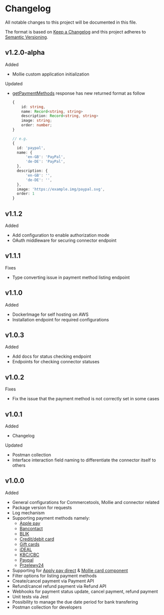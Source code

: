 # Changelog

All notable changes to this project will be documented in this file.

The format is based on [Keep a Changelog](http://keepachangelog.com/) and this project adheres to [Semantic Versioning](http://semver.org/).

## v1.2.0-alpha

Added

- Mollie custom application initialization

Updated

- [getPaymentMethods](/docs/GetPaymentMethods.md) response has new returned format as follow

  ```Typescript
  {
      id: string,
      name: Record<string, string>
      description: Record<string, string>
      image: string;
      order: number;
  }

  // e.g.
  {
    id: 'paypal',
    name: {
        'en-GB': 'PayPal',
        'de-DE': 'PayPal',
    },
    description: {
        'en-GB': '',
        'de-DE': '',
    },
    image: 'https://example.img/paypal.svg',
    order: 1
  }
  ```

## v1.1.2

Added

- Add configuration to enable authorization mode
- OAuth middleware for securing connector endpoint

## v1.1.1

Fixes

- Type converting issue in payment method listing endpoint

## v1.1.0

Added

- DockerImage for self hosting on AWS
- Installation endpoint for required configurations

## v1.0.3

Added

- Add docs for status checking endpoint
- Endpoints for checking connector statuses

## v1.0.2

Fixes

- Fix the issue that the payment method is not correctly set in some cases

## v1.0.1

Added

- Changelog

Updated

- Postman collection
- Interface interaction field naming to differentiate the connector itself to others

## v1.0.0

Added

- General configurations for Commercetools, Mollie and connector related
- Package version for requests
- Log mechanism
- Supporting payment methods namely:
  - [Apple pay](https://docs.mollie.com/docs/apple-pay)
  - [Bancontact](https://docs.mollie.com/docs/bancontact)
  - [BLIK](https://docs.mollie.com/docs/blik)
  - [Credit/debit card](https://docs.mollie.com/docs/cards)
  - [Gift cards](https://docs.mollie.com/docs/giftcards)
  - [iDEAL](https://docs.mollie.com/docs/ideal)
  - [KBC/CBC](https://docs.mollie.com/docs/kbc)
  - [Paypal](https://docs.mollie.com/docs/paypal)
  - [Przelewy24](https://docs.mollie.com/docs/przelewy24)
- Supporting for [Apply pay direct](https://docs.mollie.com/docs/direct-integration-of-apple-pay) & [Mollie card component](https://docs.mollie.com/docs/mollie-components)
- Filter options for listing payment methods
- Create/cancel payment via Payment API
- Refund/cancel refund payment via Refund API
- Webhooks for payment status update, cancel payment, refund payment
- Unit tests via Jest
- Possibility to manage the due date period for bank transfering
- Postman collection for developers
